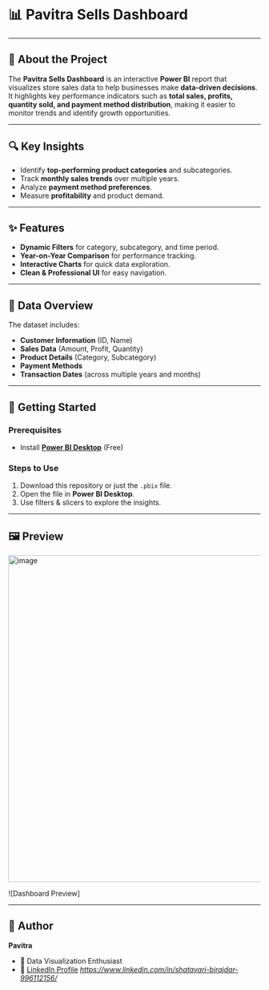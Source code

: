 
# 📊 Pavitra Sells Dashboard


---

## 📖 About the Project

The **Pavitra Sells Dashboard** is an interactive **Power BI** report that visualizes store sales data to help businesses make **data-driven decisions**.
It highlights key performance indicators such as **total sales, profits, quantity sold, and payment method distribution**, making it easier to monitor trends and identify growth opportunities.

---

## 🔍 Key Insights

* Identify **top-performing product categories** and subcategories.
* Track **monthly sales trends** over multiple years.
* Analyze **payment method preferences**.
* Measure **profitability** and product demand.

---

## ✨ Features

* **Dynamic Filters** for category, subcategory, and time period.
* **Year-on-Year Comparison** for performance tracking.
* **Interactive Charts** for quick data exploration.
* **Clean & Professional UI** for easy navigation.

---

## 📂 Data Overview

The dataset includes:

* **Customer Information** (ID, Name)
* **Sales Data** (Amount, Profit, Quantity)
* **Product Details** (Category, Subcategory)
* **Payment Methods**
* **Transaction Dates** (across multiple years and months)

---

## 🚀 Getting Started

### Prerequisites

* Install **[Power BI Desktop](https://powerbi.microsoft.com/desktop/)** (Free)

### Steps to Use

1. Download this repository or just the `.pbix` file.
2. Open the file in **Power BI Desktop**.
3. Use filters & slicers to explore the insights.

---

## 🖼 Preview

<img width="1219" height="653" alt="image" src="https://github.com/user-attachments/assets/1f02f017-1fbb-44d0-93b6-a46fa5274c8b" />

![Dashboard Preview]

---

## 👤 Author

**Pavitra**

* 💼 Data Visualization Enthusiast
* 🔗 [LinkedIn Profile](#) *https://www.linkedin.com/in/shatavari-birajdar-996112156/*
  
